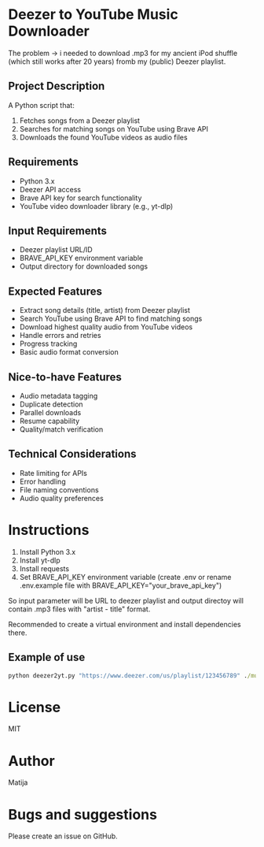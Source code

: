 # Deezer to YouTube Music Downloader

The problem -> i needed to download .mp3 for my ancient iPod shuffle (which still works after 20 years) fromb my (public) Deezer playlist.

## Project Description
A Python script that:
1. Fetches songs from a Deezer playlist
2. Searches for matching songs on YouTube using Brave API
3. Downloads the found YouTube videos as audio files

## Requirements
- Python 3.x
- Deezer API access
- Brave API key for search functionality
- YouTube video downloader library (e.g., yt-dlp)

## Input Requirements
- Deezer playlist URL/ID
- BRAVE_API_KEY environment variable
- Output directory for downloaded songs

## Expected Features
- Extract song details (title, artist) from Deezer playlist
- Search YouTube using Brave API to find matching songs
- Download highest quality audio from YouTube videos
- Handle errors and retries
- Progress tracking
- Basic audio format conversion

## Nice-to-have Features
- Audio metadata tagging
- Duplicate detection
- Parallel downloads
- Resume capability
- Quality/match verification

## Technical Considerations
- Rate limiting for APIs
- Error handling
- File naming conventions
- Audio quality preferences

# Instructions

1. Install Python 3.x
2. Install yt-dlp
3. Install requests
4. Set BRAVE_API_KEY environment variable (create .env or rename .env.example file with BRAVE_API_KEY="your_brave_api_key")

So input parameter will be URL to deezer playlist and output directoy will contain .mp3 files with "artist - title" format.

Recommended to create a virtual environment and install dependencies there.


## Example of use

```cmd
python deezer2yt.py "https://www.deezer.com/us/playlist/123456789" ./music-output
```

# License

MIT

# Author
Matija 

# Bugs and suggestions
Please create an issue on GitHub.